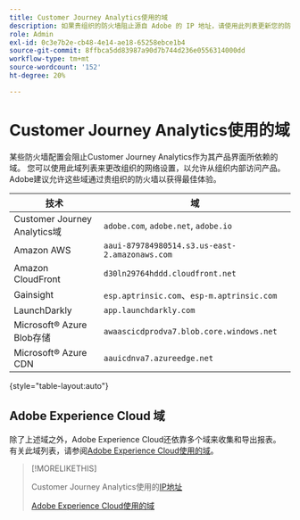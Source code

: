 ```yaml
---
title: Customer Journey Analytics使用的域
description: 如果贵组织的防火墙阻止源自 Adobe 的 IP 地址，请使用此列表更新您的防火墙设置。
role: Admin
exl-id: 0c3e7b2e-cb48-4e14-ae18-65258ebce1b4
source-git-commit: 8ffbca5dd83987a90d7b744d236e0556314000dd
workflow-type: tm+mt
source-wordcount: '152'
ht-degree: 20%

---
```


# Customer Journey Analytics使用的域

某些防火墙配置会阻止Customer Journey Analytics作为其产品界面所依赖的域。 您可以使用此域列表来更改组织的网络设置，以允许从组织内部访问产品。 Adobe建议允许这些域通过贵组织的防火墙以获得最佳体验。

| 技术 | 域 |
| --- | --- |
| Customer Journey Analytics域 | `adobe.com`, `adobe.net`, `adobe.io` |
| Amazon AWS | `aaui-879784980514.s3.us-east-2.amazonaws.com` |
| Amazon CloudFront | `d30ln29764hddd.cloudfront.net` |
| Gainsight | `esp.aptrinsic.com`、`esp-m.aptrinsic.com` |
| LaunchDarkly | `app.launchdarkly.com` |
| Microsoft® Azure Blob存储 | `awaascicdprodva7.blob.core.windows.net` |
| Microsoft® Azure CDN | `aauicdnva7.azureedge.net` |

{style="table-layout:auto"}

## Adobe Experience Cloud 域

除了上述域之外，Adobe Experience Cloud还依靠多个域来收集和导出报表。 有关此域列表，请参阅[Adobe Experience Cloud使用的域](https://experienceleague.adobe.com/en/docs/core-services/interface/data-collection/domains)。

>[!MORELIKETHIS]
>
>Customer Journey Analytics使用的[IP地址](ip-addresses.md)
>
>[Adobe Experience Cloud使用的域](https://experienceleague.adobe.com/en/docs/core-services/interface/data-collection/domains)
